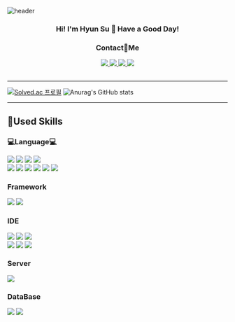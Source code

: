 
![header](https://capsule-render.vercel.app/api?type=waving&color=random&height=200&section=header&text=Welcome%20My%20GitHub&fontSize=80&animation=fadeIn)

<h3 align="center">Hi! I'm Hyun Su 👋 Have a Good Day!</h3>

<h3 align="center">Contact🤝Me</h3>
<div align="center">
  <a href="https://github.com/ParkHyunsu1110" target="_blank"><img src="https://img.shields.io/badge/GitHub-181717?style=flat-square&logo=GitHub&logoColor=white"/>
  <a href="https://www.instagram.com/yurryme" target="_blank"><img src="https://img.shields.io/badge/Instagram-2E9AFE?style=flat&logo=Instagram&logoColor=E4405F"/>
  <a href="mailto: hyunsoo5421@gamil.com"><img src="https://img.shields.io/badge/Gmail-EA4335?style=flat-square&logo=Gmail&logoColor=white"/> 
  <a href="mailto: phs0767@gamil.com"><img src="https://img.shields.io/badge/Naver-03C75A?style=flat-square&logo=Naver&logoColor=white"/>
</div>
<br/>
    
- - -
    
[![Solved.ac 프로필](http://mazassumnida.wtf/api/v2/generate_badge?boj=phs0767)](https://solved.ac/phs0767)
![Anurag's GitHub stats](https://github-readme-stats.vercel.app/api?username=ParkHyunsu1110&show_icons=true&theme=radical)
* * *
<h2>💪Used Skills</h2>

<h3 align="left">💻Language💻</h3>
<div align="left">
  <img src="https://img.shields.io/badge/Android-3DDC84?style=flat-square&logo=Android&logoColor=white"/>
  <img src="https://img.shields.io/badge/Python-3776AB?style=flat-square&logo=Python&logoColor=white"/>
  
  <img src="https://img.shields.io/badge/C-A8B9CC?style=flat-square&logo=C&logoColor=white"/>
  <img src="https://img.shields.io/badge/C++-00599C?style=flat-square&logo=C%2B%2B&logoColor=white"/> <br/>

  <img src="https://img.shields.io/badge/HTML5-E34F26?style=flat-square&logo=HTML5&logoColor=white"/>
  <img src="https://img.shields.io/badge/CSS3-1572B6?style=flat-square&logo=CSS3&logoColor=white"/>
  <img src="https://img.shields.io/badge/PHP-777BB4?style=flat-square&logo=PHP&logoColor=white"/>
  
  <img src="https://img.shields.io/badge/Java-007396?style=flat-square&logo=Java&logoColor=white"/>
  <img src="https://img.shields.io/badge/Kotlin-7F52FF?style=flat-square&logo=Kotlin&logoColor=white"/>
  <img src="https://img.shields.io/badge/Linux-FCC624?style=flat-square&logo=Linux&logoColor=white"/>
</div>

<h3 align="left">Framework</h3>
<div align="left">
  <img src="https://img.shields.io/badge/Bootstrap-7952B3?style=flat&logo=Bootstrap&logoColor=white"/>
  <img src="https://img.shields.io/badge/CodeIgniter-EF4223?style=flat-square&logo=CodeIgniter&logoColor=white"/>
</div>

<h3 align="left">IDE</h3>
<div align="left">
  <img src="https://img.shields.io/badge/Visual Studio-5C2D91?style=flat-square&logo=Visual Studio&logoColor=white"/>
  <img src="https://img.shields.io/badge/Eclipse IDE-2C2255?style=flat-square&logo=Eclipse IDE&logoColor=white"/>
  <img src="https://img.shields.io/badge/Android Studio-3DDC84?style=flat-square&logo=Android Studio&logoColor=white"/><br/>
  
  <img src="https://img.shields.io/badge/Notepad++-90E59A?style=flat-square&logo=Notepad%2B%2B&logoColor=white"/>
  <img src="https://img.shields.io/badge/Jupyter-F5BCA9?style=flat&logo=Jupyter&logoColor=F37626"/>
<img src="https://img.shields.io/badge/Google Colab-F6D8CE?style=flat&logo=Google Colab&logoColor=F9AB00"/>
</div>

<h3 align="left">Server</h3>
<div align="left">
  <img src="https://img.shields.io/badge/phpMyAdmin-6C78AF?style=flat-square&logo=phpMyAdmin&logoColor=white"/>
</div>

<h3 align="left">DataBase</h3>
<div align="left">
<img src="https://img.shields.io/badge/MySQL-4479A1?style=flat-square&logo=MySQL&logoColor=white"/>
<img src="https://img.shields.io/badge/Firebase-F3E2A9?style=flat&logo=Firebase&logoColor=FFCA28"/>
</div>






<!--
 **ParkHyunsu1110/ParkHyunsu1110** is a ✨ _special_ ✨ repository because its `README.md` (this file) appears on your GitHub profile.

Here are some ideas to get you started:

- 🔭 I’m currently working on ...
- 🌱 I’m currently learning ...
- 👯 I’m looking to collaborate on ...
- 🤔 I’m looking for help with ...
- 💬 Ask me about ...
- 📫 How to reach me: ...
- 😄 Pronouns: ...
- ⚡ Fun fact: ...
-->

